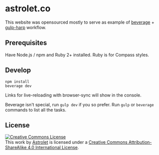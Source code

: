 # astrolet.co

This website was opensourced mostly to serve as example of [beverage](https://github.com/gulpsome/beverage) + [gulp-harp](https://github.com/gulpsome/gulp-harp) workflow.

## Prerequisites

Have Node.js / npm and Ruby 2+ installed.  Ruby is for Compass styles.

## Develop

```shell
npm install
beverage dev
```

Links for live-reloading with browser-sync will show in the console.

Beverage isn't special, run `gulp dev` if you so prefer.
Run `gulp` or `beverage` commands to list all the tasks.

## License

<a rel="license" href="http://creativecommons.org/licenses/by-sa/4.0/"><img alt="Creative Commons License" style="border-width:0" src="https://i.creativecommons.org/l/by-sa/4.0/88x31.png" /></a><br />This work by <a xmlns:cc="http://creativecommons.org/ns#" href="http://astrolet.net" property="cc:attributionName" rel="cc:attributionURL">Astrolet</a> is licensed under a <a rel="license" href="http://creativecommons.org/licenses/by-sa/4.0/">Creative Commons Attribution-ShareAlike 4.0 International License</a>.
